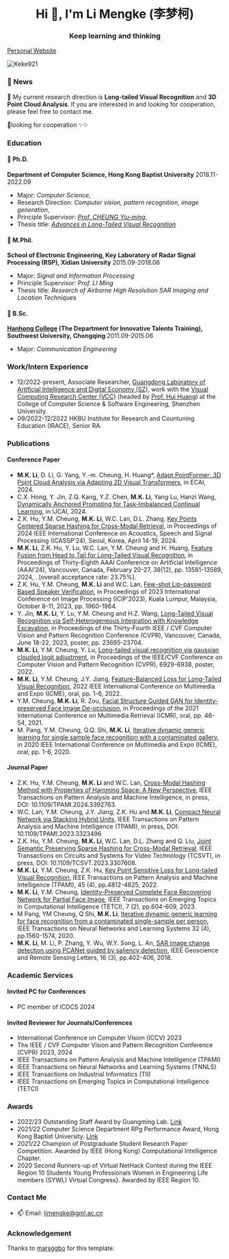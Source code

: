

<h1 align="center">Hi 👋, I'm Li Mengke (李梦柯)</h1>
<h3 align="center">Keep learning and thinking</h3>

[Personal Website](https://keke921.github.io/)

<p align="left"> <img src="https://komarev.com/ghpvc/?username=Keke921" alt="Keke921" /> </p>


<!--
### Skills
<p align="left">
  <img src="https://konpa.github.io/devicon/devicon.git/icons/python/python-original-wordmark.svg" alt="python" width="40" height="40"/>
  <img src="https://github.com/marsggbo/marsggbo/blob/master/pytorch.jpeg" alt="Pytorch" width="40" height="40"/>
</p>
-->


### 🌱 News 
👯 My current research direction is **Long-tailed Visual Recognition** and **3D Point Cloud Analysis**. If you are interested in and looking for cooperation, please feel free to contact me.

👯looking for cooperation ✨✨

<!--
👯 <b style="color:red"> I’m currently looking for master students with an admission date of 2024. If you are self-motivated and would like to have fun with research, don't hesitate to get in touch with me (limengke@gml.ac.cn) </b> 
(Release date: 2024 Feb 23; Expiration date: Quota is full. Still have quota now.) 
Undergraduate students are also welcome. We can find some interesting problems to study together.
-->


### Education

#### 🔭 Ph.D. 

**Department of Computer Science,  Hong Kong Baptist University**  2018.11-2022.09
- Major: *Computer Science*, 
- Research Direction: *Computer vision, pattern recognition, image generation*, 
- Principle Supervisor: [*Prof. CHEUNG Yiu-ming*](https://www.comp.hkbu.edu.hk/~ymc/), 
- Thesis title: [*Advances in Long-Tailed Visual Recognition*](https://scholars.hkbu.edu.hk/ws/portalfiles/portal/62552252/G22THFL-037954T.pdf)

#### 🔭 M.Phil. 

**School of Electronic Engineering, Key Laboratory of Radar Signal Processing (RSP), Xidian University**  2015.09-2018.06
- Major: *Signal and Information Processing*
- Principle Supervisor: *Prof. LI Ming*
- Thesis title: *Research of Airborne High Resolution SAR Imaging and Location Techniques*

#### 🔭 B.Sc.  

**[Hanhong College](http://hanhong.swu.edu.cn/index.htm) (The Department for Innovative Talents Training), Southwest University, Chongqing**  2011.09-2015.06
- Major: *Communication Engineering*


### Work/Intern Experience

- 12/2022-present, Associate Researcher, [Guangdong Laboratory of Artificial Intelligence and Digital Economy (SZ)](https://www.gml.ac.cn//), work with the [Visual Computing Research Center (VCC)](https://vcc.tech/index.html) (headed by [Prof. Hui Huang](https://vcc.tech/~huihuang/home)) at the College of Computer Science & Software Engineering, Shenzhen University. 
- 09/2022-12/2022 HKBU Institute for Research and Countuning Education (IRACE), Senior RA.


### Publications

#### Conference Paper
- **M.K. Li**, D. Li, G. Yang, Y.-m. Cheung, H. Huang*, [Adapt PointFormer: 3D Point Cloud Analysis via Adapting 2D Visual Transformers](https://arxiv.org/abs/2407.13200), in ECAI, 2024.
- C.X. Hong, Y. Jin, Z.Q. Kang, Y.Z. Chen, **M.K. Li**, Yang Lu, Hanzi Wang, [Dynamically Anchored Prompting for Task-Imbalanced Continual Learning](https://arxiv.org/abs/2404.14721), in IJCAI, 2024.
- Z.K. Hu, Y.M. Cheung, **M.K. Li**, W.C. Lan, D.L. Zhang, [Key Points Centered Sparse Hashing for Cross-Modal Retrieval](https://ieeexplore.ieee.org/abstract/document/10446586), in Proceedings of 2024 IEEE International Conference on Acoustics, Speech and Signal Processing (ICASSP’24), Seoul, Korea, April 14-19, 2024.
- **M.K. Li**, Z.K. Hu, Y. Lu, W.C. Lan, Y.M. Cheung and H. Huang, [Feature Fusion from Head to Tail for Long-Tailed Visual Recognition](https://arxiv.org/abs/2306.06963), in Proceedings of Thirty-Eighth AAAI Conference on Artificial Intelligence (AAAI’24), Vancouver, Canada, February 20-27, 38(12), pp. 13581-13589, 2024, . [overall acceptance rate: 23.75%].
- Z.K. Hu, Y.M. Cheung, **M.K. Li** and W.C. Lan, [Few-shot Lip-password Based Speaker Verification](https://ieeexplore.ieee.org/stamp/stamp.jsp?tp=&arnumber=10221963), in Proceedings of 2023 International Conference on Image Processing (ICIP’2023), Kuala Lumpur, Malaysia, October 8-11, 2023, pp. 1960-1964.
- Y. Jin, **M.K. Li**, Y. Lu, Y.M. Cheung and H.Z. Wang, [Long-Tailed Visual Recognition via Self-Heterogeneous Integration with Knowledge Excavation](https://arxiv.org/pdf/2304.01279.pdf), in Proceedings of the Thirty-Fourth IEEE / CVF Computer Vision and Pattern Recognition Conference (CVPR), Vancouver, Canada, June 18-22, 2023, poster, pp. 23695-23704.
- **M.K. Li**, Y.M. Cheung, Y. Lu, [Long-tailed visual recognition via gaussian clouded logit adjustment](https://openaccess.thecvf.com/content/CVPR2022/papers/Li_Long-Tailed_Visual_Recognition_via_Gaussian_Clouded_Logit_Adjustment_CVPR_2022_paper.pdf), in Proceedings of the IEEE/CVF Conference on Computer Vision and Pattern Recognition (CVPR), 6929-6938, poster, 2022.
- **M.K. Li**, Y.M. Cheung, J.Y. Jiang, [Feature-Balanced Loss for Long-Tailed Visual Recognition](http://arxiv.org/abs/2305.10772), 2022 IEEE International Conference on Multimedia and Expo (ICME), oral, pp. 1-6, 2022.
- Y.M. Cheung, **M.K. Li**, R. Zou, [Facial Structure Guided GAN for Identity-preserved Face Image De-occlusion](https://www.comp.hkbu.edu.hk/~ymc/papers/conference/ICMR21-publication-version.pdf), in Proceedings of the 2021 International Conference on Multimedia Retrieval (ICMR), oral, pp. 46-54, 2021.
- M. Pang, Y.M. Cheung, Q.Q. Shi, **M.K. Li**, [Iterative dynamic generic learning for single sample face recognition with a contaminated gallery](https://www.comp.hkbu.edu.hk/~ymc/papers/conference/ICME20-publication-version.pdf), in 2020 IEEE International Conference on Multimedia and Expo (ICME), oral, pp. 1-6, 2020.

#### Journal Paper
- Z.K. Hu, Y.M. Cheung, **M.K. Li** and W.C. Lan, [Cross-Modal Hashing Method with Properties of Hamming Space: A New Perspective](https://ieeexplore.ieee.org/abstract/document/10506992), IEEE Transactions on Pattern Analysis and Machine Intelligence, in press, DOI: 10.1109/TPAMI.2024.3392763.
- W.C. Lan, Y.M. Cheung, J.Y. Jiang, Z.K. Hu and **M.K. Li**, [Compact Neural Network via Stacking Hybrid Units](https://ieeexplore.ieee.org/stamp/stamp.jsp?tp=&arnumber=10275036), IEEE Transactions on Pattern Analysis and Machine Intelligence (TPAMI), in press, DOI: 10.1109/TPAMI.2023.3323496 
- Z.K. Hu, Y.M. Cheung, **M.K. Li**, W.C. Lan, D.L. Zhang and Q. Liu, [Joint Semantic Preserving Sparse Hashing for Cross-Modal Retrieval](https://ieeexplore.ieee.org/document/10226248), IEEE Transactions on Circuits and Systems for Video Technology (TCSVT), in press, DOI: 10.1109/TCSVT.2023.3307608.
- **M.K. Li**, Y.M. Cheung, Z.K. Hu, [Key Point Sensitive Loss for Long-tailed Visual Recognition](https://www.comp.hkbu.edu.hk/~ymc/papers/journal/TPAMI-2022-3196044_publication_version.pdf), IEEE Transactions on Pattern Analysis and Machine Intelligence (TPAMI), 45 (4), pp.4812-4825, 2022.
- **M.K. Li**, Y.M. Cheung, [Identity-Preserved Complete Face Recovering Network for Partial Face Image](https://www.comp.hkbu.edu.hk/~ymc/papers/journal/TETCI-2021-3100646-publication-version.pdf), IEEE Transactions on Emerging Topics in Computational Intelligence (TETCI), 7 (2), pp.604-609, 2023.
- M Pang, YM Cheung, Q Shi, **M.K. Li**, [Iterative dynamic generic learning for face recognition from a contaminated single-sample per person](https://www.comp.hkbu.edu.hk/~ymc/papers/journal/TNNLS.2020.2985099.pdf), IEEE Transactions on Neural Networks and Learning Systems 32 (4), pp.1560-1574, 2020.
- **M.K. Li**, M. Li, P. Zhang, Y. Wu, W.Y. Song, L. An, [SAR image change detection using PCANet guided by saliency detection](https://drive.google.com/file/d/1O61rNnY_ZGqJdwVZ48ltFxESxciCpHKQ/view), IEEE Geoscience and Remote Sensing Letters, 16 (3), pp.402-406, 2018.


### Academic Services

#### Invited PC for Conferences

- PC member of ICDCS 2024

#### Invited Reviewer for Journals/Conferences

- International Conference on Computer Vision (ICCV) 2023
- The IEEE / CVF Computer Vision and Pattern Recognition Conference (CVPR) 2023, 2024
- IEEE Transactions on Pattern Analysis and Machine Intelligence (TPAMI)
- IEEE Transactions on Neural Networks and Learning Systems (TNNLS)
- IEEE Transactions on Industrial Informatics (TII)
- IEEE Transactions on Emerging Topics in Computational Intelligence (TETCI)


### Awards

- 2022/23 Outstanding Staff Award by Guangming Lab. [Link](https://mp.weixin.qq.com/s/gkHub8M3IAkgAw-xYwnG5A)
- 2021/22 Computer Science Department RPg Performance Award, Hong Kong Baptist University. [Link](https://www.comp.hkbu.edu.hk/v1/?pid=48)
- 2021/22 Champion of Postgraduate Student Research Paper Competition. Awarded by IEEE (Hong Kong) Computational Intelligence Chapter.
- 2020  Second Runners-up of Virtual NetHack Contest during the IEEE Region 10 Students Young Professionals Women in Engineering Life members (SYWL) Virtual Congress}. Awarded by IEEE Region 10.


### Contact Me

- 📫 Email: limengke@gml.ac.cn

<!--
<p align="center"> 
  <img src="https://github-readme-stats.vercel.app/api?username=Keke921&show_icons=true" alt="Keke921" /> 
</p>
-->
### Acknowledgement

Thanks to [marsggbo](https://github.com/marsggbo) for this template.

<!--
**Keke921/Keke921** is a ✨ _special_ ✨ repository because its `README.md` (this file) appears on your GitHub profile.

Here are some ideas to get you started:

- 🔭 I’m currently working on ...
- 🌱 I’m currently learning ...
- 👯 I’m looking to collaborate on ...
- 🤔 I’m looking for help with ...
- 💬 Ask me about ...
- 📫 How to reach me: ...
- 😄 Pronouns: ...
- ⚡ Fun fact: ...
-->
